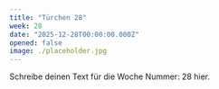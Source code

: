 ```yaml
---
title: "Türchen 28"
week: 28
date: "2025-12-28T00:00:00.000Z"
opened: false
image: ./placeholder.jpg
---
```


Schreibe deinen Text für die Woche Nummer: 28 hier.

